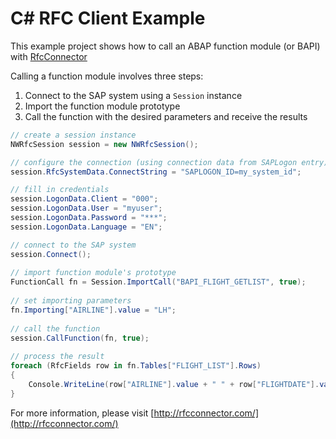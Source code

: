 ﻿# C# RFC Client Example

This example project shows how to call an ABAP function module (or BAPI) with [RfcConnector](http://rfcconnector.com/)

Calling a function module involves three steps:

1. Connect to the SAP system using a `Session` instance
2. Import the function module prototype
3. Call the function with the desired parameters and receive the results

```csharp
// create a session instance
NWRfcSession session = new NWRfcSession();

// configure the connection (using connection data from SAPLogon entry)
session.RfcSystemData.ConnectString = "SAPLOGON_ID=my_system_id";

// fill in credentials
session.LogonData.Client = "000";
session.LogonData.User = "myuser";
session.LogonData.Password = "***";
session.LogonData.Language = "EN";

// connect to the SAP system
session.Connect();
 
// import function module's prototype
FunctionCall fn = Session.ImportCall("BAPI_FLIGHT_GETLIST", true);
 
// set importing parameters
fn.Importing["AIRLINE"].value = "LH";
 
// call the function 
session.CallFunction(fn, true);
 
// process the result
foreach (RfcFields row in fn.Tables["FLIGHT_LIST"].Rows)
{
	Console.WriteLine(row["AIRLINE"].value + " " + row["FLIGHTDATE"].value);
}
```

For more information, please visit [http://rfcconnector.com/](http://rfcconnector.com/)